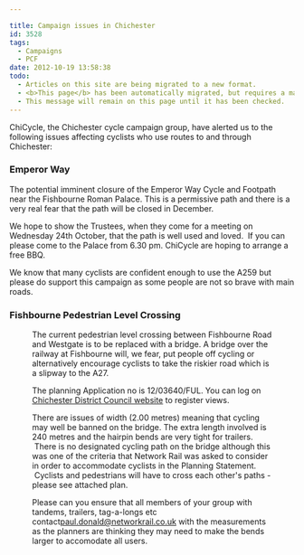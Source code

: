 ```yaml
---

title: Campaign issues in Chichester
id: 3528
tags:
  - Campaigns
  - PCF
date: 2012-10-19 13:58:38
todo:
  - Articles on this site are being migrated to a new format.
  - <b>This page</b> has been automatically migrated, but requires a manual check-&amp;-tune to ensure the format and links all work as expected.
  - This message will remain on this page until it has been checked.
---
```


ChiCycle, the Chichester cycle campaign group, have alerted us to the following issues affecting cyclists who use routes to and through Chichester:

### Emperor Way

The potential imminent closure of the Emperor Way Cycle and Footpath near the Fishbourne Roman Palace. This is a permissive path and there is a very real fear that the path will be closed in December.

We hope to show the Trustees, when they come for a meeting on Wednesday 24th October, that the path is well used and loved.  If you can please come to the Palace from 6.30 pm. ChiCycle are hoping to arrange a free BBQ.

We know that many cyclists are confident enough to use the A259 but please do support this campaign as some people are not so brave with main roads.

### Fishbourne Pedestrian Level Crossing

<figure id="attachment_3531" align="alignright" width="300"][![Pedestrian Level Crossing in Fishbourne](http://www.pompeybug.co.uk/wp-content/uploads/2012/10/chi-crossing-300x248.jpg "Pedestrian Level Crossing in Fishbourne")](http://www.pompeybug.co.uk/wp-content/uploads/2012/10/chi-crossing.jpg) Pedestrian Level Crossing in Fishbourne</figure>

The current pedestrian level crossing between Fishbourne Road and Westgate is to be replaced with a bridge. A bridge over the railway at Fishbourne will, we fear, put people off cycling or alternatively encourage cyclists to take the riskier road which is a slipway to the A27.

The planning Application no is 12/03640/FUL. You can log on [Chichester District Council website](http://pawam.chichester.gov.uk/online-applications/simpleSearchResults.do?action=firstPage) to register views.

There are issues of width (2.00 metres) meaning that cycling may well be banned on the bridge. The extra length involved is 240 metres and the hairpin bends are very tight for trailers.  There is no designated cycling path on the bridge although this was one of the criteria that Network Rail was asked to consider in order to accommodate cyclists in the Planning Statement.  Cyclists and pedestrians will have to cross each other's paths - please see attached plan.

Please can you ensure that all members of your group with tandems, trailers, tag-a-longs etc contact[paul.donald@networkrail.co.uk](mailto:paul.donald@networkrail.co.uk) with the measurements as the planners are thinking they may need to make the bends larger to accomodate all users.